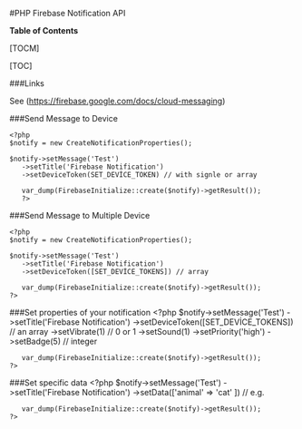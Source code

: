 #PHP Firebase Notification API

**Table of Contents**

[TOCM]

[TOC]

###Links

See (https://firebase.google.com/docs/cloud-messaging)

###Send Message to Device

    <?php
	$notify = new CreateNotificationProperties();
	
	$notify->setMessage('Test')
	   ->setTitle('Firebase Notification')
	   ->setDeviceToken(SET_DEVİCE_TOKEN) // with signle or array
	   
	   var_dump(FirebaseInitialize::create($notify)->getResult());
	   ?>
    

###Send Message to Multiple Device

    <?php
	$notify = new CreateNotificationProperties();
	
	$notify->setMessage('Test')
	   ->setTitle('Firebase Notification')
	   ->setDeviceToken([SET_DEVİCE_TOKENS]) // array
	   
	   var_dump(FirebaseInitialize::create($notify)->getResult());
	?>

###Set properties of your notification
    <?php
	$notify->setMessage('Test')
	   ->setTitle('Firebase Notification')
	   ->setDeviceToken([SET_DEVİCE_TOKENS]) // an array
	   ->setVibrate(1) // 0 or 1
	   ->setSound(1)
	   ->setPriority('high')
	   ->setBadge(5) // integer
	   
	   var_dump(FirebaseInitialize::create($notify)->getResult());
	?>

###Set specific data
    <?php
	$notify->setMessage('Test')
	   ->setTitle('Firebase Notification')
	   ->setData(['animal' => 'cat' ]) // e.g.
	   
	   var_dump(FirebaseInitialize::create($notify)->getResult());
	?>